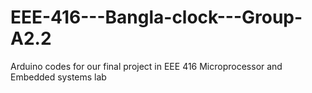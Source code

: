 # EEE-416---Bangla-clock---Group-A2.2
Arduino codes for our final project in EEE 416 Microprocessor and Embedded systems lab
